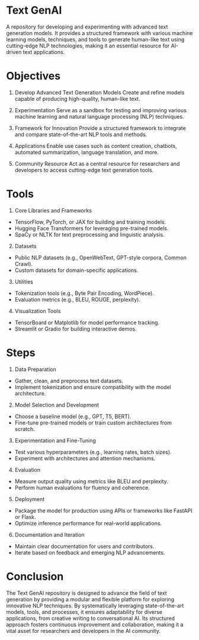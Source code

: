 # Text GenAI
A repository for developing and experimenting with advanced text generation models. 
It provides a structured framework with various machine learning models, techniques, 
and tools to generate human-like text using cutting-edge NLP technologies, making it 
an essential resource for AI-driven text applications.

# Objectives
1. Develop Advanced Text Generation Models
Create and refine models capable of producing high-quality, human-like text.

2. Experimentation
Serve as a sandbox for testing and improving various machine learning and natural language processing (NLP) techniques.

3. Framework for Innovation
Provide a structured framework to integrate and compare state-of-the-art NLP tools and methods.

4. Applications
Enable use cases such as content creation, chatbots, automated summarization, language translation, and more.

5. Community Resource
Act as a central resource for researchers and developers to access cutting-edge text generation tools.

# Tools
1. Core Libraries and Frameworks

- TensorFlow, PyTorch, or JAX for building and training models.
- Hugging Face Transformers for leveraging pre-trained models.
- SpaCy or NLTK for text preprocessing and linguistic analysis.

2. Datasets
- Public NLP datasets (e.g., OpenWebText, GPT-style corpora, Common Crawl).
- Custom datasets for domain-specific applications.

3. Utilities
- Tokenization tools (e.g., Byte Pair Encoding, WordPiece).
- Evaluation metrics (e.g., BLEU, ROUGE, perplexity).

4. Visualization Tools
- TensorBoard or Matplotlib for model performance tracking.
- Streamlit or Gradio for building interactive demos.

# Steps
1. Data Preparation
- Gather, clean, and preprocess text datasets.
- Implement tokenization and ensure compatibility with the model architecture.

2. Model Selection and Development
- Choose a baseline model (e.g., GPT, T5, BERT).
- Fine-tune pre-trained models or train custom architectures from scratch.

3. Experimentation and Fine-Tuning
- Test various hyperparameters (e.g., learning rates, batch sizes).
- Experiment with architectures and attention mechanisms.

4. Evaluation
- Measure output quality using metrics like BLEU and perplexity.
- Perform human evaluations for fluency and coherence.

5. Deployment
- Package the model for production using APIs or frameworks like FastAPI or Flask.
- Optimize inference performance for real-world applications.

6. Documentation and Iteration
- Maintain clear documentation for users and contributors.
- Iterate based on feedback and emerging NLP advancements.

# Conclusion
The Text GenAI repository is designed to advance the field of text generation by providing a modular and flexible platform for exploring innovative NLP techniques. By systematically leveraging state-of-the-art models, tools, and processes, it ensures adaptability for diverse applications, from creative writing to conversational AI. Its structured approach fosters continuous improvement and collaboration, making it a vital asset for researchers and developers in the AI community.
